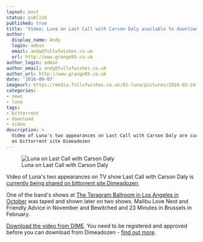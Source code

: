 ```yaml
---
layout: post
status: publish
published: true
title: 'Video: Luna on Last Call with Carson Daly available to download from DIME'
author:
  display_name: Andy
  login: admin
  email: andy@fullofwishes.co.uk
  url: http://www.grange85.co.uk
author_login: admin
author_email: andy@fullofwishes.co.uk
author_url: http://www.grange85.co.uk
date: '2016-09-07'
imageurl: https://media.fullofwishes.co.uk/02-luna/pictures/2016-02-24-luna-carson-daly-tv.jpg
categories:
- news
- luna
tags:
- bittorrent
- download
- video
description: >
  Video of Luna's two appearances on Last Call with Carson Daly are currently available to download
  on bittorrent site Dimeadozen
---
```

<figure class="caption aligncenter"><img src="https://media.fullofwishes.co.uk/02-luna/pictures/2016-02-24-luna-carson-daly-tv.jpg" alt="Luna on Last Call with Carson Daly" /><figcaption class="caption-text">Luna on Last Call with Carson Daly</figcaption></figure>
<p class="lead">Video of Luna's two appearances on TV show Last Call with Carson Daly is <a href="http://www.dimeadozen.org/torrents-details.php?id=570853">currently being shared on bittorrent site Dimeadozen</a>.</p>
<p>One of the band's shows at <a href="/database/luna/shows/2015/2015-10-24-luna-the-teragram-ballroom-los-angeles-ca-usa/">The Teragram Ballroom in Los Angeles in October</a> was taped and shown later on two shows. Malibu Love Nest and Friendly Advice in November and Bewitched and 23 Minutes in Brussels in February.</p>
<p><a href="http://www.dimeadozen.org/torrents-details.php?id=570853">Download the video from DIME</a>. You need to be registered and approved before you can download from Dimeadozen - <a href="http://wiki.dimeadozen.org/index.php/DimeFAQ:Frequently_Asked_Questions#Why_am_I_not_able_to_get_dot-torrent_files_and_join_torrents_here.3F_Or_I_can_do_that.2C_but_why_am_I_not_authorized_to_post_my_own_torrents_onto_DIME.3F">find out more</a>.</p>
